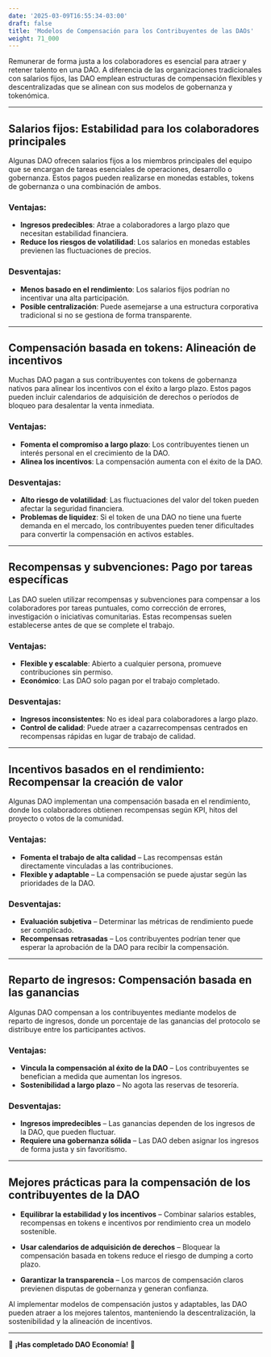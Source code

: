 ```yaml
---
date: '2025-03-09T16:55:34-03:00'
draft: false
title: 'Modelos de Compensación para los Contribuyentes de las DAOs'
weight: 71_000
---
```


Remunerar de forma justa a los colaboradores es esencial para atraer y retener talento en una DAO. A diferencia de las organizaciones tradicionales con salarios fijos, las DAO emplean estructuras de compensación flexibles y descentralizadas que se alinean con sus modelos de gobernanza y tokenómica.

---

## **Salarios fijos: Estabilidad para los colaboradores principales**

Algunas DAO ofrecen salarios fijos a los miembros principales del equipo que se encargan de tareas esenciales de operaciones, desarrollo o gobernanza. Estos pagos pueden realizarse en monedas estables, tokens de gobernanza o una combinación de ambos.

### Ventajas:
- **Ingresos predecibles**: Atrae a colaboradores a largo plazo que necesitan estabilidad financiera.
- **Reduce los riesgos de volatilidad**: Los salarios en monedas estables previenen las fluctuaciones de precios.

### Desventajas:
- **Menos basado en el rendimiento**: Los salarios fijos podrían no incentivar una alta participación.
- **Posible centralización**: Puede asemejarse a una estructura corporativa tradicional si no se gestiona de forma transparente.

---

## **Compensación basada en tokens: Alineación de incentivos**

Muchas DAO pagan a sus contribuyentes con tokens de gobernanza nativos para alinear los incentivos con el éxito a largo plazo. Estos pagos pueden incluir calendarios de adquisición de derechos o períodos de bloqueo para desalentar la venta inmediata.

### Ventajas:
- **Fomenta el compromiso a largo plazo**: Los contribuyentes tienen un interés personal en el crecimiento de la DAO.
- **Alinea los incentivos**: La compensación aumenta con el éxito de la DAO.

### Desventajas:
- **Alto riesgo de volatilidad**: Las fluctuaciones del valor del token pueden afectar la seguridad financiera.
- **Problemas de liquidez**: Si el token de una DAO no tiene una fuerte demanda en el mercado, los contribuyentes pueden tener dificultades para convertir la compensación en activos estables.

---

## **Recompensas y subvenciones: Pago por tareas específicas**

Las DAO suelen utilizar recompensas y subvenciones para compensar a los colaboradores por tareas puntuales, como corrección de errores, investigación o iniciativas comunitarias. Estas recompensas suelen establecerse antes de que se complete el trabajo.

### Ventajas:
- **Flexible y escalable**: Abierto a cualquier persona, promueve contribuciones sin permiso.
- **Económico**: Las DAO solo pagan por el trabajo completado.

### Desventajas:
- **Ingresos inconsistentes**: No es ideal para colaboradores a largo plazo.
- **Control de calidad**: Puede atraer a cazarrecompensas centrados en recompensas rápidas en lugar de trabajo de calidad.

---

## **Incentivos basados ​​en el rendimiento: Recompensar la creación de valor**

Algunas DAO implementan una compensación basada en el rendimiento, donde los colaboradores obtienen recompensas según KPI, hitos del proyecto o votos de la comunidad.

### Ventajas:
- **Fomenta el trabajo de alta calidad** – Las recompensas están directamente vinculadas a las contribuciones.
- **Flexible y adaptable** – La compensación se puede ajustar según las prioridades de la DAO.

### Desventajas:
- **Evaluación subjetiva** – Determinar las métricas de rendimiento puede ser complicado.
- **Recompensas retrasadas** – Los contribuyentes podrían tener que esperar la aprobación de la DAO para recibir la compensación.

---

## **Reparto de ingresos: Compensación basada en las ganancias**

Algunas DAO compensan a los contribuyentes mediante modelos de reparto de ingresos, donde un porcentaje de las ganancias del protocolo se distribuye entre los participantes activos.

### Ventajas:
- **Vincula la compensación al éxito de la DAO** – Los contribuyentes se benefician a medida que aumentan los ingresos.
- **Sostenibilidad a largo plazo** – No agota las reservas de tesorería.

### Desventajas:
- **Ingresos impredecibles** – Las ganancias dependen de los ingresos de la DAO, que pueden fluctuar.
- **Requiere una gobernanza sólida** – Las DAO deben asignar los ingresos de forma justa y sin favoritismo.

---

## **Mejores prácticas para la compensación de los contribuyentes de la DAO**

- **Equilibrar la estabilidad y los incentivos** – Combinar salarios estables, recompensas en tokens e incentivos por rendimiento crea un modelo sostenible.

- **Usar calendarios de adquisición de derechos** – Bloquear la compensación basada en tokens reduce el riesgo de dumping a corto plazo.

- **Garantizar la transparencia** – Los marcos de compensación claros previenen disputas de gobernanza y generan confianza.

Al implementar modelos de compensación justos y adaptables, las DAO pueden atraer a los mejores talentos, manteniendo la descentralización, la sostenibilidad y la alineación de incentivos.

---

🔖 **¡Has completado DAO Economía!** 🔖